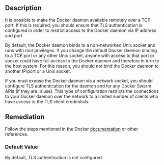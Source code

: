 ## Description

It is possible to make the Docker daemon available remotely over a TCP port. If this is
required, you should ensure that TLS authentication is configured in order to restrict
access to the Docker daemon via IP address and port.

By default, the Docker daemon binds to a non-networked Unix socket and runs with
root privileges. If you change the default Docker daemon binding to a TCP port or any
other Unix socket, anyone with access to that port or socket could have full access to
the Docker daemon and therefore in turn to the host system. For this reason, you
should not bind the Docker daemon to another IP/port or a Unix socket.

If you must expose the Docker daemon via a network socket, you should configure TLS
authentication for the daemon and for any Docker Swarm APIs (if they are in use). This
type of configuration restricts the connections to your Docker daemon over the network
to a limited number of clients who have access to the TLS client credentials.

## Remediation

Follow the steps mentioned in the Docker [documentation](https://docs.docker.com/engine/security/https/) or other references.

### Default Value

By default, TLS authentication is not configured.